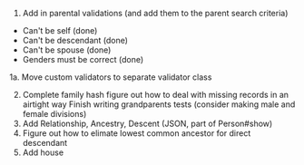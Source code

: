 1. Add in parental validations (and add them to the parent search criteria)
  - Can't be self (done)
  - Can't be descendant (done)
  - Can't be spouse (done)
  - Genders must be correct (done)

1a. Move custom validators to separate validator class


2. Complete family hash figure out how to deal with missing records in an airtight way
      Finish writing grandparents tests (consider making male and female divisions) 
3. Add Relationship, Ancestry, Descent (JSON, part of Person#show)
4. Figure out how to elimate lowest common ancestor for direct descendant
5. Add house

